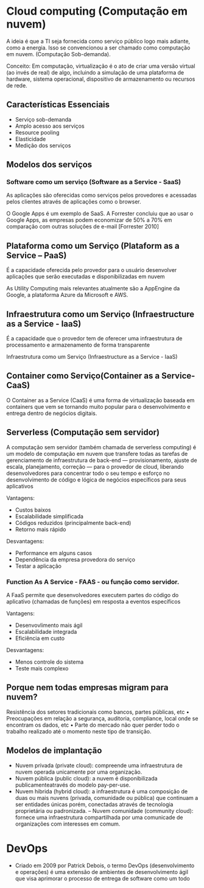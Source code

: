 # Cloud computing (Computação em nuvem)

A ideia é que a TI seja fornecida como serviço público logo mais
adiante, como a energia. Isso se convencionou a ser chamado como
computação em nuvem. (Computação Sob-demanda).


Conceito: Em computação, virtualização é o ato de criar uma versão
virtual (ao invés de real) de algo, incluindo a simulação de uma
plataforma de hardware, sistema operacional, dispositivo de
armazenamento ou recursos de rede.

## Características Essenciais

- Serviço sob-demanda
- Amplo acesso aos serviços
- Resource pooling
- Elasticidade
- Medição dos serviços

## Modelos dos serviços

### Software como um serviço (Software as a Service - SaaS)

As aplicações são oferecidas como serviços pelos provedores e acessadas
pelos clientes através de aplicações como o browser.

O Google Apps é um exemplo de SaaS. A Forrester concluiu que ao usar o
Google Apps, as empresas podem economizar de 50% a 70% em comparação
com outras soluções de e-mail [Forrester 2010]

## Plataforma como um Serviço (Plataform as a Service – PaaS)

É a capacidade oferecida pelo provedor para o usuário desenvolver
aplicações que serão executadas e disponibilizadas em nuvem

As Utility Computing mais relevantes atualmente são a AppEngine da
Google, a plataforma Azure da Microsoft e AWS.

## Infraestrutura como um Serviço (Infraestructure as a Service - IaaS)

É a capacidade que o provedor tem de oferecer uma infraestrutura de
processamento e armazenamento de forma transparente

Infraestrutura como um Serviço (Infraestructure as a Service - IaaS)

## Container como Serviço(Container as a Service- CaaS)

O Container as a Service (CaaS) é uma forma de virtualização baseada em
containers que vem se tornando muito popular para o desenvolvimento e
entrega dentro de negócios digitais.

## Serverless (Computação sem servidor)

A computação sem servidor (também chamada de serverless
computing) é um modelo de computação em nuvem que transfere
todas as tarefas de gerenciamento de infraestrutura de back-end —
provisionamento, ajuste de escala, planejamento, correção — para
o provedor de cloud, liberando desenvolvedores para concentrar todo
o seu tempo e esforço no desenvolvimento de código e lógica de
negócios específicos para seus aplicativos

Vantagens:

- Custos baixos
- Escalabilidade simplificada
- Códigos reduzidos (principalmente back-end)
- Retorno mais rápido

Desvantagens:
- Performance em alguns casos
- Dependência da empresa provedora do serviço
- Testar a aplicação


### Function As A Service - FAAS - ou função como servidor.

A FaaS permite que desenvolvedores executem partes do código
do aplicativo (chamadas de funções) em resposta a eventos
específicos

Vantagens:
- Desenvovlimento mais ágil
- Escalabilidade integrada
- Eficiência em custo

Desvantagens:
- Menos controle do sistema
- Teste mais complexo

## Porque nem todas empresas migram para nuvem?

Resistência dos setores tradicionais como bancos, partes
públicas, etc
• Preocupações em relação a segurança, auditoria, compliance,
local onde se encontram os dados, etc
• Parte do mercado não quer perder todo o trabalho realizado até
o momento neste tipo de transição.

## Modelos de implantação

- Nuvem privada (private cloud): compreende uma infraestrutura de nuvem
operada unicamente por uma organização.
- Nuvem pública (public cloud): a nuvem é disponibilizada publicamenteatravés do modelo pay-per-use.
- Nuvem hibrida (hybrid cloud): a infraestrutura é uma composição de duas ou mais nuvens (privada, comunidade ou pública) que continuam a ser entidades únicas porém, conectadas através de tecnologia proprietária ou padronizada.
– Nuvem comunidade (community cloud): fornece uma infraestrutura compartilhada por uma comunicade de organizações com interesses em comum.

# DevOps

- Criado em 2009 por Patrick Debois, o termo DevOps (desenvolvimento e
operações) é uma extensão de ambientes de desenvolvimento ágil que visa
aprimorar o processo de entrega de software como um todo
